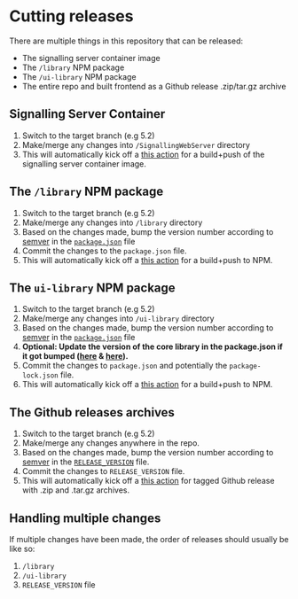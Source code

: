 # Cutting releases

There are multiple things in this repository that can be released:

- The signalling server container image
- The `/library` NPM package
- The `/ui-library` NPM package
- The entire repo and built frontend as a Github release .zip/tar.gz archive

## Signalling Server Container
1. Switch to the target branch (e.g 5.2)
2. Make/merge any changes into `/SignallingWebServer` directory
3. This will automatically kick off a [this action](https://github.com/EpicGames/PixelStreamingInfrastructure/blob/master/.github/workflows/container-images.yml) for a build+push of the signalling server container image.

## The `/library` NPM package
1. Switch to the target branch (e.g 5.2)
2. Make/merge any changes into `/library` directory
3. Based on the changes made, bump the version number according to [semver](https://semver.org/) in the [`package.json`](https://github.com/EpicGames/PixelStreamingInfrastructure/blob/30611b625736f49b7f407204ee3b0c455cb3130b/Frontend/library/package.json#L3) file
4. Commit the changes to the `package.json` file.
5. This will automatically kick off a [this action](https://github.com/EpicGames/PixelStreamingInfrastructure/blob/master/.github/workflows/publish-library-to-npm.yml) for a build+push to NPM.

## The `ui-library` NPM package
1. Switch to the target branch (e.g 5.2)
2. Make/merge any changes into `/ui-library` directory
3. Based on the changes made, bump the version number according to [semver](https://semver.org/) in the [`package.json`](https://github.com/EpicGames/PixelStreamingInfrastructure/blob/30611b625736f49b7f407204ee3b0c455cb3130b/Frontend/ui-library/package.json#L3) file
4. **Optional: Update the version of the core library in the package.json if it got bumped ([here](https://github.com/EpicGames/PixelStreamingInfrastructure/blob/fa79612282fe7ff7a81c2d1929280ef168069992/Frontend/ui-library/package.json#L19) & [here](https://github.com/EpicGames/PixelStreamingInfrastructure/blob/fa79612282fe7ff7a81c2d1929280ef168069992/Frontend/ui-library/package.json#L37)).**
5. Commit the changes to `package.json` and potentially the `package-lock.json` file.
6. This will automatically kick off a [this action](https://github.com/EpicGames/PixelStreamingInfrastructure/blob/master/.github/workflows/publish-ui-library-to-npm.yml) for a build+push to NPM.

## The Github releases archives
1. Switch to the target branch (e.g 5.2)
2. Make/merge any changes anywhere in the repo.
3. Based on the changes made, bump the version number according to [semver](https://semver.org/) in the [`RELEASE_VERSION`](https://github.com/EpicGames/PixelStreamingInfrastructure/blob/master/RELEASE_VERSION) file.
4. Commit the changes to `RELEASE_VERSION` file.
6. This will automatically kick off a [this action](https://github.com/EpicGames/PixelStreamingInfrastructure/blob/master/.github/workflows/create-gh-release.yml) for tagged Github release with .zip and .tar.gz archives.

## Handling multiple changes
If multiple changes have been made, the order of releases should usually be like so:

1. `/library`
2. `/ui-library`
3. `RELEASE_VERSION` file
